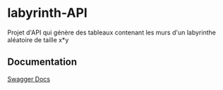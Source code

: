 # labyrinth-API
Projet d'API qui génère des tableaux contenant les murs d'un labyrinthe aléatoire de taille x*y

## Documentation
[Swagger Docs](https://api-37xw2svdqa-uc.a.run.app/docs/)
